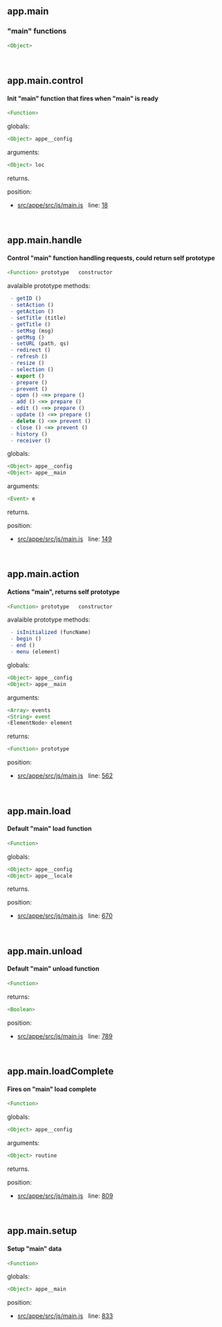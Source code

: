 

## app.main


### "main" functions


```js
<Object>
```



 


## app.main.control


#### Init "main" function that fires when "main" is ready


```js
<Function>
```

globals: 
```js
<Object> appe__config
```

arguments: 
```js
<Object> loc
```

returns.

position: 
- [src/appe/src/js/main.js](https://github.com/leolweb/appe/blob/master/src/appe/src/js/main.js)   line: [18](https://github.com/leolweb/appe/blob/master/src/appe/src/js/main.js#L18)


 


## app.main.handle


#### Control "main" function handling requests, could return self prototype


```js
<Function> prototype   constructor
```

avalaible prototype methods:
```js
 - getID ()
 - setAction ()
 - getAction ()
 - setTitle (title)
 - getTitle ()
 - setMsg (msg)
 - getMsg ()
 - setURL (path, qs)
 - redirect ()
 - refresh ()
 - resize ()
 - selection ()
 - export ()
 - prepare ()
 - prevent ()
 - open () <=> prepare ()
 - add () <=> prepare ()
 - edit () <=> prepare ()
 - update () <=> prepare ()
 - delete () <=> prevent ()
 - close () <=> prevent ()
 - history ()
 - receiver ()
```

globals: 
```js
<Object> appe__config
<Object> appe__main
```

arguments: 
```js
<Event> e
```

returns.

position: 
- [src/appe/src/js/main.js](https://github.com/leolweb/appe/blob/master/src/appe/src/js/main.js)   line: [149](https://github.com/leolweb/appe/blob/master/src/appe/src/js/main.js#L149)


 


## app.main.action


#### Actions "main", returns self prototype


```js
<Function> prototype   constructor
```

avalaible prototype methods:
```js
 - isInitialized (funcName)
 - begin ()
 - end ()
 - menu (element)
```

globals: 
```js
<Object> appe__config
<Object> appe__main
```

arguments: 
```js
<Array> events
<String> event
<ElementNode> element
```

returns: 
```js
<Function> prototype
```

position: 
- [src/appe/src/js/main.js](https://github.com/leolweb/appe/blob/master/src/appe/src/js/main.js)   line: [562](https://github.com/leolweb/appe/blob/master/src/appe/src/js/main.js#L562)


 


## app.main.load


#### Default "main" load function


```js
<Function>
```

globals: 
```js
<Object> appe__config
<Object> appe__locale
```

returns.

position: 
- [src/appe/src/js/main.js](https://github.com/leolweb/appe/blob/master/src/appe/src/js/main.js)   line: [670](https://github.com/leolweb/appe/blob/master/src/appe/src/js/main.js#L670)


 


## app.main.unload


#### Default "main" unload function


```js
<Function>
```

returns: 
```js
<Boolean>
```

position: 
- [src/appe/src/js/main.js](https://github.com/leolweb/appe/blob/master/src/appe/src/js/main.js)   line: [789](https://github.com/leolweb/appe/blob/master/src/appe/src/js/main.js#L789)


 


## app.main.loadComplete


#### Fires on "main" load complete


```js
<Function>
```

globals: 
```js
<Object> appe__config
```

arguments: 
```js
<Object> routine
```

returns.

position: 
- [src/appe/src/js/main.js](https://github.com/leolweb/appe/blob/master/src/appe/src/js/main.js)   line: [809](https://github.com/leolweb/appe/blob/master/src/appe/src/js/main.js#L809)


 


## app.main.setup


#### Setup "main" data


```js
<Function>
```

globals: 
```js
<Object> appe__main
```

position: 
- [src/appe/src/js/main.js](https://github.com/leolweb/appe/blob/master/src/appe/src/js/main.js)   line: [833](https://github.com/leolweb/appe/blob/master/src/appe/src/js/main.js#L833)


 


